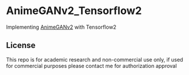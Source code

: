 # AnimeGANv2_Tensorflow2
Implementing [AnimeGANv2](https://github.com/TachibanaYoshino/AnimeGAN) with Tensorflow2


## License
This repo is for academic research and non-commercial use only, if used for commercial purposes please contact me for authorization approval